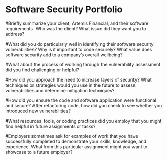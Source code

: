# Software Security Portfolio

#Briefly summarize your client, Artemis Financial, and their software requirements. Who was the client? What issue did they want you to address?


#What did you do particularly well in identifying their software security vulnerabilities? Why is it important to code securely? What value does software security add to a company’s overall wellbeing?


#What about the process of working through the vulnerability assessment did you find challenging or helpful?


#How did you approach the need to increase layers of security? What techniques or strategies would you use in the future to assess vulnerabilities and determine mitigation techniques?


#How did you ensure the code and software application were functional and secure? After refactoring code, how did you check to see whether you introduced new vulnerabilities?


#What resources, tools, or coding practices did you employ that you might find helpful in future assignments or tasks?


#Employers sometimes ask for examples of work that you have successfully completed to demonstrate your skills, knowledge, and experience. What from this particular assignment might you want to showcase to a future employer?
